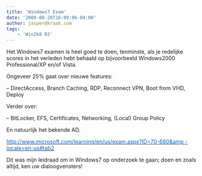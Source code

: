 ```yaml
---
title: 'Windows7 Exam'
date: '2009-08-28T16:09:06-04:00'
author: jasper@kraak.com
tags:
    - 'Win2k8 R2'
---
```


<div class="bvMsg" id="msgcns!3FD1C7C6EA1A2!160"><div>Het Windows7 examen is heel goed te doen, tenminste, als je redelijke scores in het verleden hebt behaald op bijvoorbeeld Windows2000 Professional/XP en/of Vista.

Ongeveer 25% gaat over nieuwe features:

– DirectAccess, Branch Caching, RDP, Reconnect VPN, Boot from VHD, Deploy

Verder over:

– BitLocker, EFS, Certificates, Networking, (Local) Group Policy

En natuurlijk het bekende AD.

[<u><font color="#0066cc">http://www.microsoft.com/learning/en/us/exam.aspx?ID=70-680&amp
-locale=en-us#tab2</font></u>](http://www.microsoft.com/learning/en/us/exam.aspx?ID=70-680&locale=en-us#tab2)

Dit was mijn leidraad om in Windows7 op onderzoek te gaan; doen en zoals altijd, ken uw dialoogvensters!

</div></div>
